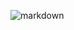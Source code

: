 ![markdown](https://www.planttext.com/api/plantuml/svg/N99DQiCm48NtEiNWlNs04aoAkmcqn63QRH7I48l8af56AQRqP5tqIBr2vHy5kIlflVSn8sRq-_rpzCGTXK4pnWLP1qtmP0TqcomU0_LeI0bEofe2k8VPWiF1exifWNMTq9ESGPgWTVQc9Bg5FZsr2MWSIaNGycc897HhWOLQeor9V9GZrmLZ3WLnSz48nTbePH2wtewZCXVe9ayu59yC87WKt4VcJU47g6ZxfVPhypuxEV72hmXjSAAFCa59vs1ZXr4Z8JGzYgiDbE2aS_ZPNa2PH4Ib3Fi2O2mD5SgohE_lsKweGbNd_U4XJbSP7OISfvidbLpHr7r3XGuBcZVQbTm5zxUnT5lmUQrxPrvTtYodTkP-U__JTOsCiICQ6R_Q7m000F__0m00)
